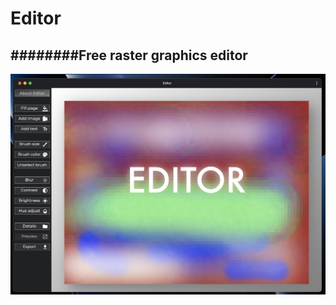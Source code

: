 # Editor

########Free raster graphics editor
-------------------
![editor](editor/images/screenshot.png)
